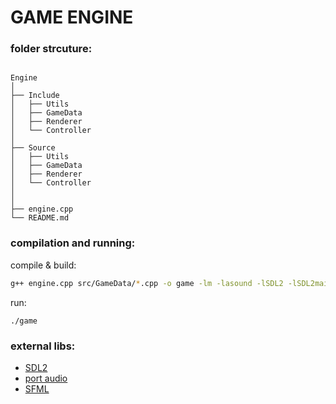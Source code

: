 # GAME ENGINE

### folder strcuture:

```tree

Engine
│
├── Include
│   ├── Utils
│   ├── GameData
│   ├── Renderer
│   └── Controller
│
├── Source
│   ├── Utils
│   ├── GameData
│   ├── Renderer
│   └── Controller
│
│
├── engine.cpp
└── README.md

```

### compilation and running:

compile & build:

```bash
g++ engine.cpp src/GameData/*.cpp -o game -lm -lasound -lSDL2 -lSDL2main
```

run:
```
./game
```

### external libs:

* [SDL2](https://www.libsdl.org/)
* [port audio](http://portaudio.com/docs/v19-doxydocs/compile_linux.html)
* [SFML](https://www.sfml-dev.org/)

